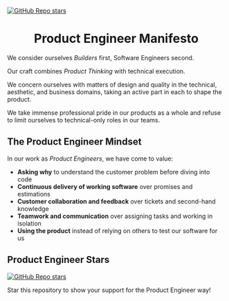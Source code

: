 [![GitHub Repo stars](https://img.shields.io/github/stars/anttiviljami/product-engineer-manifesto?style=social)](https://github.com/anttiviljami/product-engineer-manifesto/stargazers)

<div align="center">
<h1>Product Engineer Manifesto</h1>
</div>

We consider ourselves *Builders* first, Software Engineers second.

Our craft combines *Product Thinking* with technical execution.

We concern ourselves with matters of design and quality in the technical,
aesthetic, and business domains, taking an active part in each to shape the
product.

We take immense professional pride in our products as a whole and refuse to
limit ourselves to technical-only roles in our teams.

## The Product Engineer Mindset

In our work as *Product Engineers*, we have come to value:

- **Asking why** to understand the customer problem before diving into code
- **Continuous delivery of working software** over promises and estimations
- **Customer collaboration and feedback** over tickets and second-hand knowledge
- **Teamwork and communication** over assigning tasks and working in isolation
- **Using the product** instead of relying on others to test our software for us

## Product Engineer Stars

[![GitHub Repo stars](https://img.shields.io/github/stars/anttiviljami/product-engineer-manifesto?style=social)](https://github.com/anttiviljami/product-engineer-manifesto/stargazers)

Star this repository to show your support for the Product Engineer way!

